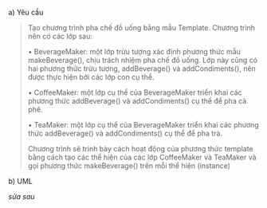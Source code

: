 a) Yêu cầu

> Tạo chương trình pha chế đồ uống bằng mẫu Template. Chương trình nên có các lớp sau:
> 
> • BeverageMaker: một lớp trừu tượng xác định phương thức mẫu makeBeverage(), chịu trách nhiệm pha chế đồ uống. Lớp này cũng có hai phương thức trừu tượng, addBeverage() và addCondiments(), nên được thực hiện bởi các lớp con cụ thể.
>
> • CoffeeMaker: một lớp cụ thể của BeverageMaker triển khai các phương thức addBeverage() và addCondiments() cụ thể để pha cà phê.
> 
> • TeaMaker: một lớp cụ thể của BeverageMaker triển khai các phương thức addBeverage() và addCondiments() cụ thể để pha trà.
> 
> Chương trình sẽ trình bày cách hoạt động của phương thức template bằng cách tạo các thể hiện của các lớp CoffeeMaker và TeaMaker và gọi phương thức makeBeverage() trên mỗi thể hiện (instance)

b) UML

*sửa sau*

